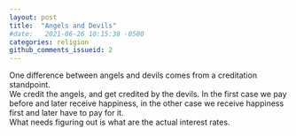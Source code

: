```yaml
---
layout: post
title:  "Angels and Devils"
#date:   2021-06-26 10:15:38 -0500
categories: religion
github_comments_issueid: 2
---
```

One difference between angels and devils comes from a creditation standpoint. \
We credit the angels, and get credited by the devils. In the first case we pay before and later receive happiness, in the other case we receive happiness first and later have to pay for it. \
What needs figuring out is what are the actual interest rates.
